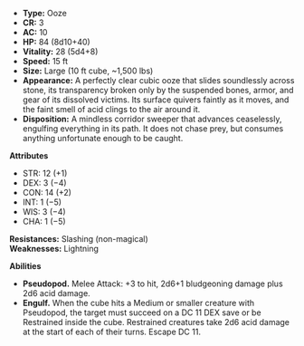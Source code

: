 - **Type:** Ooze
- **CR:** 3
- **AC:** 10
- **HP:** 84 (8d10+40)
- **Vitality:** 28 (5d4+8)
- **Speed:** 15 ft
- **Size:** Large (10 ft cube, ~1,500 lbs)
- **Appearance:** A perfectly clear cubic ooze that slides soundlessly across stone, its transparency broken only by the suspended bones, armor, and gear of its dissolved victims. Its surface quivers faintly as it moves, and the faint smell of acid clings to the air around it.
- **Disposition:** A mindless corridor sweeper that advances ceaselessly, engulfing everything in its path. It does not chase prey, but consumes anything unfortunate enough to be caught.

**Attributes**
- STR: 12 (+1)
- DEX: 3 (−4)
- CON: 14 (+2)
- INT: 1 (−5)
- WIS: 3 (−4)
- CHA: 1 (−5)

**Resistances:** Slashing (non-magical)  
**Weaknesses:** Lightning

**Abilities**
- **Pseudopod.** Melee Attack: +3 to hit, 2d6+1 bludgeoning damage plus 2d6 acid damage.
- **Engulf.** When the cube hits a Medium or smaller creature with Pseudopod, the target must succeed on a DC 11 DEX save or be Restrained inside the cube. Restrained creatures take 2d6 acid damage at the start of each of their turns. Escape DC 11.